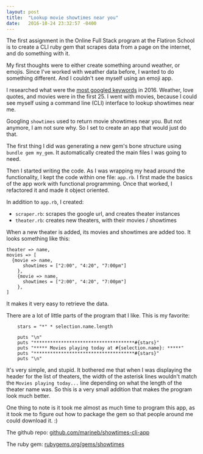 ```yaml
---
layout: post
title:  "Lookup movie showtimes near you"
date:   2016-10-24 23:32:57 -0400
---
```



The first assignment in the Online Full Stack program at the Flatiron School is to create a CLI ruby gem that scrapes data from a page on the internet, and do something with it. 

My first thoughts were to either create something around weather, or emojis. Since I've worked with weather data before, I wanted to do something different. And I couldn't see myself using an emoji app. 

I researched what were the [most googled keywords](http://www.siegemedia.com/seo/most-popular-keywords) in 2016. Weather, love quotes, and movies were in the first 25. I went with movies, because I could see myself using a command line (CLI) interface to lookup showtimes near me.

Googling `showtimes` used to return movie showtimes near you. But not anymore, I am not sure why. So I set to create an app that would just do that. 

The first thing I did was generating a new gem's bone structure using `bundle gem my_gem`. It automatically created the main files I was going to need. 

Then I started writing the code. As I was wrapping my head around the functionality, I kept the code within one file: `app.rb`. I first made the basics of the app work with functional programming. Once that worked, I refactored it and made it object oriented.

In addition to `app.rb`, I created:

* `scraper.rb`: scrapes the google url, and creates theater instances
* `theater.rb`: creates new theaters, with their movies / showtimes

When a new theater is added, its movies and showtimes are added too. It looks something like this:

```
theater => name,
movies => [
  {movie => name,
	  showtimes = ["2:00", "4:20", "7:00pm"]
	},
	{movie => name,
	  showtimes = ["2:00", "4:20", "7:00pm"]
	},
]
```

It makes it very easy to retrieve the data.

There are a lot of little parts of the program that I like.
This is my favorite:

```
    stars = "*" * selection.name.length
    
    puts "\n"
    puts "*************************************#{stars}"
    puts "***** Movies playing today at #{selection.name}: *****"
    puts "*************************************#{stars}"
    puts "\n"
```

It's very simple, and stupid.
It bothered me that when I was displaying the header for the list of theaters, the width of the asterisk lines wouldn't match the `Movies playing today...` line depending on what the length of the theater name was. So this is a very small addition that makes the program look much better. 

One thing to note is it took me almost as much time to program this app, as it took me to figure out how to package the gem so that people around me could download it. :)

The github repo: [github.com/marineb/showtimes-cli-app](https://github.com/marineb/showtimes-cli-app/)

The ruby gem: [rubygems.org/gems/showtimes](https://rubygems.org/gems/showtimes)












